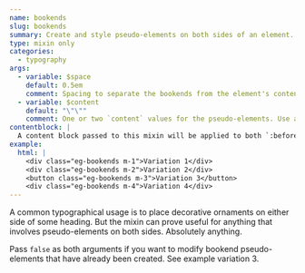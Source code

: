 ```yaml
---
name: bookends
slug: bookends
summary: Create and style pseudo-elements on both sides of an element.
type: mixin only
categories:
  - typography
args:
  - variable: $space
    default: 0.5em
    comment: Spacing to separate the bookends from the element's content
  - variable: $content
    default: "\"\""
    comment: One or two `content` values for the pseudo-elements. Use a list to pass different content values to the left (`:before`) and right (`:after`), respectively; or pass one value to both.
contentblock: |
  A content block passed to this mixin will be applied to both `:before` and `:after` pseudo-elements.
example:
  html: |
    <div class="eg-bookends m-1">Variation 1</div>
    <div class="eg-bookends m-2">Variation 2</div>
    <button class="eg-bookends m-3">Variation 3</button>
    <div class="eg-bookends m-4">Variation 4</div>
---
```


A common typographical usage is to place decorative ornaments on either side of some heading. But the mixin can prove useful for anything that involves pseudo-elements on both sides. Absolutely anything.

Pass `false` as both arguments if you want to modify bookend pseudo-elements that have already been created. See example variation 3.